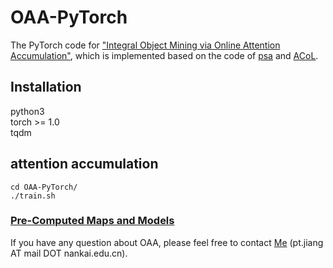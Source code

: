 # OAA-PyTorch
The PyTorch code for ["Integral Object Mining via Online Attention Accumulation"](http://openaccess.thecvf.com/content_ICCV_2019/papers/Jiang_Integral_Object_Mining_via_Online_Attention_Accumulation_ICCV_2019_paper.pdf), which is implemented based on the code of [psa](https://github.com/jiwoon-ahn/psa) and [ACoL](https://github.com/xiaomengyc/ACoL). 
## Installation
python3  
torch >= 1.0  
tqdm
## attention accumulation
```
cd OAA-PyTorch/
./train.sh 
```
### [Pre-Computed Maps and Models](https://drive.google.com/drive/folders/1mu_rYkZ8hCiM0X9tjq04R0K-gJ17RPRU?usp=sharing)

If you have any question about OAA, please feel free to contact [Me](https://pengtaojiang.github.io/) (pt.jiang AT mail DOT nankai.edu.cn). 
